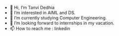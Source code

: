 - 👋 Hi, I’m Tanvi Dedhia
- 👀 I’m interested in AIML and DS.
- 🌱 I’m currently studying Computer Engineering.
- 💞️ I’m looking forward to internships in my vacation.
- 📫 How to reach me : linkedin

<!---
thetanvi18/thetanvi18 is a ✨ special ✨ repository because its `README.md` (this file) appears on your GitHub profile.
You can click the Preview link to take a look at your changes.
--->

